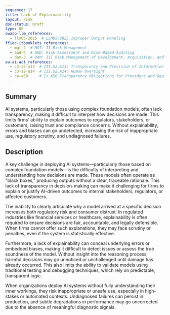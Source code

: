 ```yaml
---
sequence: 17
title: Lack of Explainability
layout: risk
doc-status: Draft
type: OP
owasp-llm_references:
  - llm05-2025  # LLM05:2025 Improper Output Handling
ffiec-itbooklets_references:
  - mgt-2  # MGT: II Risk Management
  - aud-4  # AUD: Risk Assessment and Risk-Based Auditing
  - dam-3  # DAM: III Risk Management of Development, Acquisition, and Maintenance
eu-ai-act_references:
  - c3-s2-a13  # III.S2.A13: Transparency and Provision of Information to Deployers
  - c3-s2-a14  # III.S2.A14: Human Oversight
  - c4-a50     # IV.A50 Transparency Obligations for Providers and Deployers of Certain AI Systems
---
```


## Summary

AI systems, particularly those using complex foundation models, often lack transparency, making it difficult to interpret how decisions are made. This limits firms’ ability to explain outcomes to regulators, stakeholders, or customers, raising trust and compliance concerns. Without explainability, errors and biases can go undetected, increasing the risk of inappropriate use, regulatory scrutiny, and undiagnosed failures.

## Description

A key challenge in deploying AI systems—particularly those based on complex foundation models—is the difficulty of interpreting and understanding how decisions are made. These models often operate as "black boxes," producing outputs without a clear, traceable rationale. This lack of transparency in decision-making can make it challenging for firms to explain or justify AI-driven outcomes to internal stakeholders, regulators, or affected customers.

The inability to clearly articulate why a model arrived at a specific decision increases both regulatory risk and consumer distrust. In regulated industries like financial services or healthcare, explainability is often required to ensure decisions are fair, accountable, and legally defensible. When firms cannot offer such explanations, they may face scrutiny or penalties, even if the system is statistically effective.

Furthermore, a lack of explainability can conceal underlying errors or embedded biases, making it difficult to detect issues or assess the true soundness of the model. Without insight into the reasoning process, harmful decisions may go unnoticed or unchallenged until damage has already occurred. This also limits the ability to validate models using traditional testing and debugging techniques, which rely on predictable, transparent logic.

When organizations deploy AI systems without fully understanding their inner workings, they risk inappropriate or unsafe use, especially in high-stakes or automated contexts. Undiagnosed failures can persist in production, and subtle degradations in performance may go uncorrected due to the absence of meaningful diagnostic signals.


